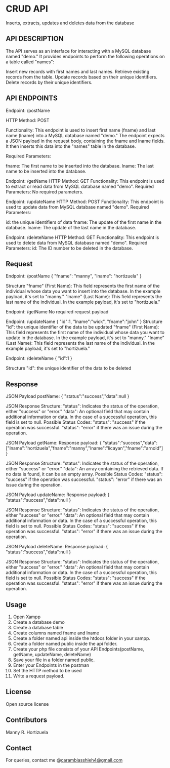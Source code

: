 # CRUD API
Inserts, extracts, updates and deletes data from the database


## API DESCRIPTION

The API serves as an interface for interacting with a MySQL database named "demo." It provides endpoints to perform the following operations on a table called "names":

Insert new records with first names and last names.
Retrieve existing records from the table.
Update records based on their unique identifiers.
Delete records by their unique identifiers.

 
## API ENDPOINTS

Endpoint: /postName

HTTP Method: POST

Functionality: This endpoint is used to insert first name (fname) and last name (lname) into a MySQL database named "demo." The endpoint expects a JSON payload in the request body, containing the fname and lname fields. It then inserts this data into the "names" table in the database.

Required Parameters:

fname: The first name to be inserted into the database.
lname: The last name to be inserted into the database.


Endpoint: /getName
HTTP Method: GET
Functionality: This endpoint is used to extract or read data from MySQL database named "demo". 
Required Parameters: No required parameters.

Endpoint: /updateName
HTTP Method: POST
Functionality: This endpoint is used to update data from MySQL database named "demo". 
Required Parameters:

id: the unique identifiers of data
fname: The update of the first name in the database.
lname: The update of the last name in the database.

Endpoint: /deleteName
HTTP Method: GET
Functionality: This endpoint is used to delete data from MySQL database named "demo". 
Required Parameters: 
id: The ID number to be deleted in the database.

## Request
Endpoint: /postName
 {
  "fname": "manny",
  "lname": "hortizuela"
}

Structure 
"fname" (First Name): This field represents the first name of the individual whose data you want to insert into the database. In the example payload, it's set to "manny."
"lname" (Last Name): This field represents the last name of the individual. In the example payload, it's set to "hortizuela."

Endpoint: /getName
No required request payload

Endpoint: /updateName
{
  "id":1,
  "lname":"wick",
   "fname":"john"
}
Structure 
"id": the unique identifier of the data to be updated
"fname" (First Name): This field represents the first name of the individual whose data you want to update in the database. In the example payload, it's set to "manny."
"lname" (Last Name): This field represents the last name of the individual. In the example payload, it's set to "hortizuela."


Endpoint: /deleteName
{
  "id":1
}

Structure 
"id": the unique identifier of the data to be deleted



## Response
JSON Payload postName:
{
         "status":"success","data":null
}

JSON Response Structure:
"status": Indicates the status of the operation, either "success" or "error."
"data": An optional field that may contain additional information or data. In the case of a successful operation, this field is set to null.
Possible Status Codes:
"status": "success" if the operation was successful.
"status": "error" if there was an issue during the operation.

JSON Payload getName:
Response payload:
{
         "status":"success","data":["lname":"hortizuela","fname":"manny","lname":"licayan","fname":"arnold"]
}

JSON Response Structure:
"status": Indicates the status of the operation, either "success" or "error."
"data": An array containing the retrieved data. If no data is found, it can be an empty array.
Possible Status Codes:
"status": "success" if the operation was successful.
"status": "error" if there was an issue during the operation.

JSON Payload updateName:
Response payload:
{
         "status":"success","data":null
}


JSON Response Structure:
"status": Indicates the status of the operation, either "success" or "error."
"data": An optional field that may contain additional information or data. In the case of a successful operation, this field is set to null.
Possible Status Codes:
"status": "success" if the operation was successful.
"status": "error" if there was an issue during the operation.

JSON Payload deleteName:
Response payload:
{
         "status":"success","data":null
}

JSON Response Structure:
"status": Indicates the status of the operation, either "success" or "error."
"data": An optional field that may contain additional information or data. In the case of a successful operation, this field is set to null.
Possible Status Codes:
"status": "success" if the operation was successful.
"status": "error" if there was an issue during the operation.


## Usage
1. Open Xampp
2. Create a database demo
3. Create a database table
4. Create columns named fname and lname
5. Create a folder named api inside the htdocs folder in your xampp.
6. Create a folder named public inside the api folder.
7. Create your php file consists of your API Endpoints(postName, getName, updateName, deleteName)
8. Save your file in a folder named public.
9. Enter your Endpoints in the postman
10. Set the HTTP method to be used
11. Write a request payload.


## License
Open source license



## Contributors
Manny R. Hortizuela



## Contact
For queries, contact me @carambiasshieh4@gmail.com
